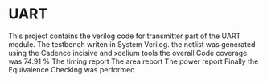 # UART

This project contains the verilog code for transmitter part of the UART module.
The testbench writen in System Verilog.
the netlist was generated using the Cadence incisive and xcelium tools 
the overall  Code coverage was 74.91 %
The timing report 
The area report 
The power report 
Finally the Equivalence Checking was performed 
